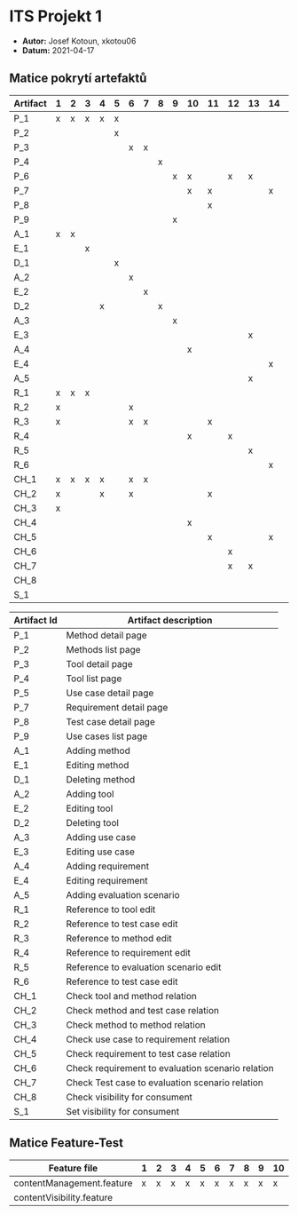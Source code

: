# ITS Projekt 1

- **Autor:** Josef Kotoun, xkotou06
- **Datum:** 2021-04-17

## Matice pokrytí artefaktů

| Artifact | 1 | 2 | 3 | 4 | 5 | 6 | 7 | 8 | 9 | 10 | 11 | 12 | 13 | 14 | 15 | 16 | 17 | 18 | 19 |
|---|---|---|---|---|---|---|---|---|---|---|---|---|---|---|---|---|---|---|---|
| P_1 | x | x | x | x | x | | | | | | | | | | x | | | | |
| P_2 | | | | | x | | | | | | | | | | x | | | | |
| P_3 | | | | | | x | x | | | | | | | | | x | x | x | |
| P_4 | | | | | | | | x | | | | | | | | x | x | x | |
| P_6 | | | | | | | | | x | x | | x | x | | | | | | x | 
| P_7 | | | | | | | | | | x | x | | | x | | | | | |
| P_8 | | | | | | | | | | | x | | | | | | | | |
| P_9 | | | | | | | | | x | | | | | | | | |  | x |
| A_1 | x | x | | | | | | | | | | | | | | | | | |
| E_1  |  | | x | | | | | | | | | | | | x | | | | |
| D_1  | | | | | x | | | | | | | | | | | | | | |
| A_2 | | | | | | x | | | | | | | | | | | x | x | |
| E_2 | | | | | | | x | | | | | | | | | x | | | |
| D_2 | | | | x | | | | x | | | | | | | | | | | |
| A_3 | | | | | | | | | x | | | | | | | | | | x |
| E_3 | | | | | | | | | | | | | x | | | | | | |
| A_4 | | | | | | | | | | x | | | | | | | | | |
| E_4 | | | | | | | | | | | | | | x | | | | | |
| A_5 | | | | | | | | | | | | | x | | | | | | | |
| R_1 | x | x | x | | | | | | | | | | | | | | | | |
| R_2 | x | | | | | x | | | | | | | | | | | | | |
| R_3| x | | | | | x | x | | | | x | | | | | | | | | |
| R_4 | | | | | | | | | | x | | x | | | | | | | |
| R_5 | | | | | | | | | | | | | x | | | | | | |
| R_6 | | | | | | | | | | | | | | x | | | | | |
| CH_1 | x | x | x | x | | x | x | | | | | | | | | | | | |
| CH_2 | x | | | x | | x | | | | | x | | | | | | | | |
| CH_3 | x | | | | | | | | | | | | | | | | | | |
| CH_4 | | | | | | | | | | x | | | | | | | | | |
| CH_5 | | | | | | | | | | | x | | | x | | | | | |
| CH_6 | | | | | | | | | | | | x | | | | | | | |
| CH_7 | | | | | | | | | | | | x | x | | | | | | |
| CH_8 | | | | | | | | | | | | | | | x | x | x | x | x |
| S_1 | | | | | | | | | | | | | | | x | x | x | x |  |

| Artifact Id | Artifact description |
|---|---|
| P_1 | Method detail page|
| P_2 | Methods list page |
| P_3 | Tool detail page |
| P_4 | Tool list page |
| P_5 | Use case detail page |
| P_7 | Requirement detail page |
| P_8 | Test case detail page |
| P_9 | Use cases list page |
| A_1 | Adding method |
| E_1 | Editing method |
| D_1 | Deleting method |
| A_2 | Adding tool|
| E_2 | Editing tool |
| D_2 | Deleting tool|
| A_3 | Adding use case |
| E_3 | Editing use case |
| A_4 | Adding requirement|
| E_4 | Editing requirement |
| A_5 | Adding evaluation scenario |
| R_1 | Reference to tool edit |
| R_2 | Reference to test case edit|
| R_3 | Reference to method edit |
| R_4 | Reference to requirement edit |
| R_5 | Reference to evaluation scenario edit |
| R_6 | Reference to test case edit |
| CH_1 | Check tool and method relation|
| CH_2 | Check method and test case relation |
| CH_3 | Check method to method relation |
| CH_4 | Check use case to requirement relation|
| CH_5 | Check requirement to test case relation|
| CH_6 | Check requirement to evaluation scenario relation|
| CH_7 | Check Test case to evaluation scenario relation|
| CH_8 | Check visibility for consument|
| S_1 | Set visibility for consument |


## Matice Feature-Test
| Feature file | 1 | 2 | 3 | 4 | 5 | 6 | 7 | 8 | 9 | 10 | 11 | 12 | 13 | 14 | 15 | 16 | 17 | 18 | 19 |
|---|---|---|---|---|---|---|---|---|---|---|---|---|---|---|---|---|---|---|---|
| contentManagement.feature | x | x | x | x | x | x | x | x | x | x | x | x | x | x |   |   |   |   |   |
| contentVisibility.feature |   |   |   |   |   |   |   |   |   |   |   |   |   |   | x | x | x | x | x |






